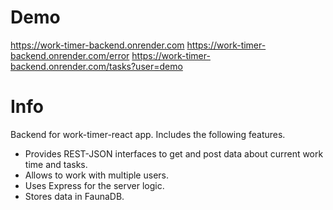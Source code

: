 # Demo

https://work-timer-backend.onrender.com
https://work-timer-backend.onrender.com/error
https://work-timer-backend.onrender.com/tasks?user=demo

# Info

Backend for work-timer-react app. Includes the following features.

- Provides REST-JSON interfaces to get and post data about current work time and tasks.
- Allows to work with multiple users.
- Uses Express for the server logic.
- Stores data in FaunaDB.
